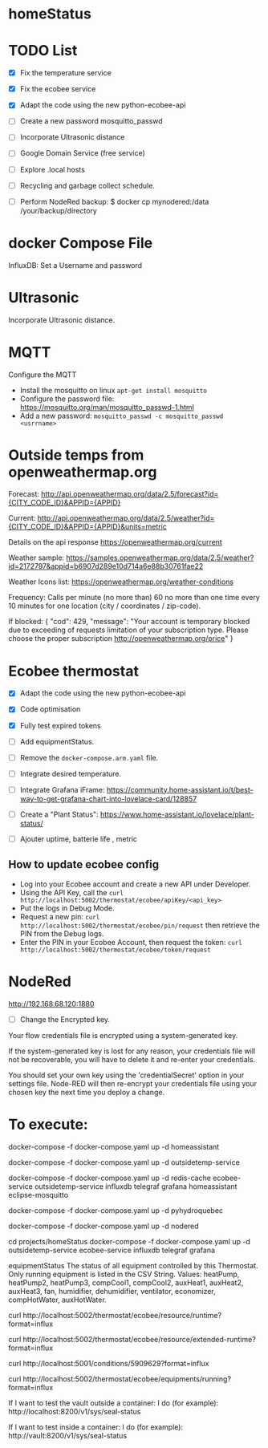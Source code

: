 # homeStatus

# TODO List

- [x] Fix the temperature service
- [x] Fix the ecobee service
- [x] Adapt the code using the new python-ecobee-api
- [ ] Create a new password mosquitto_passwd
- [ ] Incorporate Ultrasonic distance
- [ ] Google Domain Service (free service)
- [ ] Explore .local hosts
- [ ] Recycling and garbage collect schedule.
- [ ] Perform NodeRed backup: $ docker cp  mynodered:/data  /your/backup/directory




# docker Compose File
InfluxDB: Set a Username and password

# Ultrasonic
Incorporate Ultrasonic distance.

# MQTT
Configure the MQTT

- Install the mosquitto on linux `apt-get install mosquitto`
- Configure the password file: https://mosquitto.org/man/mosquitto_passwd-1.html
- Add a new password: `mosquitto_passwd -c mosquitto_passwd <usrrname>`


# Outside temps from openweathermap.org

Forecast:
http://api.openweathermap.org/data/2.5/forecast?id={CITY_CODE_ID}&APPID={APPID}

Current:
http://api.openweathermap.org/data/2.5/weather?id={CITY_CODE_ID}&APPID={APPID}&units=metric

Details on the api response
https://openweathermap.org/current

Weather sample:
https://samples.openweathermap.org/data/2.5/weather?id=2172797&appid=b6907d289e10d714a6e88b30761fae22

Weather Icons list:
https://openweathermap.org/weather-conditions

Frequency: 
Calls per minute (no more than)	60
no more than one time every 10 minutes for one location (city / coordinates / zip-code).

If blocked:
{
"cod": 429,
"message": "Your account is temporary blocked due to exceeding of requests limitation of your subscription type. 
Please choose the proper subscription http://openweathermap.org/price"
}

# Ecobee thermostat

- [x] Adapt the code using the new python-ecobee-api
- [x] Code optimisation
- [x] Fully test expired tokens
- [ ] Add equipmentStatus.
- [ ] Remove the `docker-compose.arm.yaml` file.
- [ ] Integrate desired temperature.
- [ ] Integrate Grafana iFrame: https://community.home-assistant.io/t/best-way-to-get-grafana-chart-into-lovelace-card/128857
- [ ] Create a "Plant Status": https://www.home-assistant.io/lovelace/plant-status/
- [ ] Ajouter uptime, batterie life , metric 


## How to update ecobee config
- Log into your Ecobee account and create a new API under Developer.
- Using the API Key, call the `curl http://localhost:5002/thermostat/ecobee/apiKey/<api_key>`
- Put the logs in Debug Mode.
- Request a new pin: `curl http://localhost:5002/thermostat/ecobee/pin/request` then retrieve the PIN from the Debug logs.
- Enter the PIN in your Ecobee Account, then request the token: `curl http://localhost:5002/thermostat/ecobee/token/request`

# NodeRed

http://192.168.68.120:1880

- [ ] Change the Encrypted key.

Your flow credentials file is encrypted using a system-generated key.

If the system-generated key is lost for any reason, your credentials
file will not be recoverable, you will have to delete it and re-enter
your credentials.

You should set your own key using the 'credentialSecret' option in
your settings file. Node-RED will then re-encrypt your credentials
file using your chosen key the next time you deploy a change.


# To execute:
docker-compose -f docker-compose.yaml up -d homeassistant

docker-compose -f docker-compose.yaml up -d outsidetemp-service

docker-compose -f docker-compose.yaml up -d redis-cache ecobee-service outsidetemp-service influxdb telegraf grafana homeassistant eclipse-mosquitto

docker-compose -f docker-compose.yaml up -d pyhydroquebec

docker-compose -f docker-compose.yaml up -d nodered



cd projects/homeStatus
docker-compose -f docker-compose.yaml up -d outsidetemp-service ecobee-service influxdb telegraf grafana


equipmentStatus
The status of all equipment controlled by this Thermostat. Only running equipment is listed in the CSV String.
Values: heatPump, heatPump2, heatPump3, compCool1, compCool2, auxHeat1, auxHeat2, auxHeat3, fan, humidifier, dehumidifier, ventilator, economizer, compHotWater, auxHotWater.





curl http://localhost:5002/thermostat/ecobee/resource/runtime?format=influx

curl http://localhost:5002/thermostat/ecobee/resource/extended-runtime?format=influx

curl http://localhost:5001/conditions/5909629?format=influx

curl http://localhost:5002/thermostat/ecobee/equipments/running?format=influx


If I want to test the vault outside a container: I do (for example): http://localhost:8200/v1/sys/seal-status

If I want to test inside a container: I do (for example): http://vault:8200/v1/sys/seal-status

